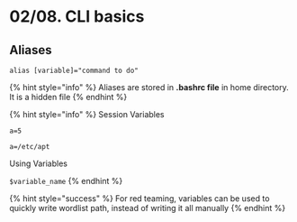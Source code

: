 # 02/08. CLI basics

## Aliases

`alias [variable]="command to do"`

{% hint style="info" %}
Aliases are stored in **.bashrc file** in home directory. It is a hidden file
{% endhint %}

{% hint style="info" %}
Session Variables

`a=5`

`a=/etc/apt`

Using Variables

`$variable_name`
{% endhint %}

{% hint style="success" %}
For red teaming, variables can be used to quickly write wordlist path, instead of writing it all manually
{% endhint %}

